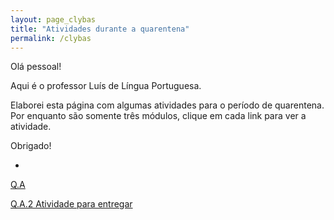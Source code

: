 ```yaml
---
layout: page_clybas
title: "Atividades durante a quarentena"
permalink: /clybas
---
```


Olá pessoal!

Aqui é o professor Luís de Língua Portuguesa.

Elaborei esta página com algumas atividades para o período de quarentena. Por enquanto são somente três módulos, clique em cada link para ver a atividade.

Obrigado!

-

[Q.A](clybas_quarentena)

[Q.A.2 Atividade para entregar](clybas_quarentena)
